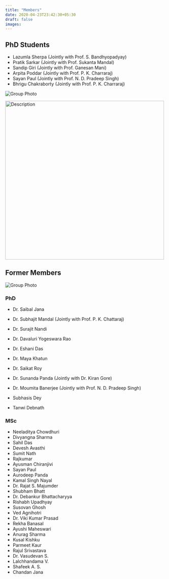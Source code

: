 ```yaml
---
title: "Members"
date: 2020-04-23T23:42:30+05:30
draft: false
images:
---
```


## PhD Students

*   Lazumla Sherpa (Jointly with Prof. S. Bandhyopadyay)
*   Pratik Sarkar (Jointly with Prof. Sukanta Mandal)
*   Sandip Giri (Jointly with Prof. Ganesan Mani)
*   Arpita Poddar (Jointly with Prof. P. K. Charraraj)
*   Sayan Paul (Jointly with Prof. N. D. Pradeep Singh)
*   Bhrigu Chakraborty (Jointly with Prof. P. K. Charraraj)

![Group Photo](../images/Group_photo_1.jpg)

<img src="../images/Group_photo_1.jpg" alt="Description" width="500" />


 
 
## Former Members

![Group Photo](../images/Group_photo_2.jpg)

### PhD

*   Dr. Saibal Jana
*   Dr. Subhajit Mandal (Jointly with Prof. P. K. Chattaraj)
*   Dr. Surajit Nandi
*   Dr. Davaluri Yogeswara Rao
*   Dr. Eshani Das
*   Dr. Maya Khatun
*   Dr. Saikat Roy
*   Dr. Sunanda Panda (Jointly with Dr. Kiran Gore)
*   Dr. Moumita Banerjee (Jointly with Prof. N. D. Pradeep Singh)


*   Subhasis Dey
*   Tanwi Debnath

### MSc

*   Neeladitya Chowdhuri
*   Divyangna Sharma
*   Sahil Das
*   Devesh Avasthi
*   Sumit Nath
*   Rajkumar
*   Ayusman Chiranjivi
*   Sayan Paul
*   Aurodeep Panda
*   Kamal Singh Nayal
*   Dr. Rajat S. Majumder
*   Shubham Bhatt
*   Dr. Debankur Bhattacharyya
*   Rishabh Upadhyay
*   Susovan Ghosh
*   Ved Agnihotri
*   Dr. Viki Kumar Prasad
*   Rekha Banasal
*   Ayushi Maheswari
*   Anurag Sharma
*   Kusal Kishku
*   Parmeet Kaur
*   Rajul Srivastava
*   Dr. Vasudevan S.
*   Lalchhandama V.
*   Shafeek A. S.
*   Chandan Jana
